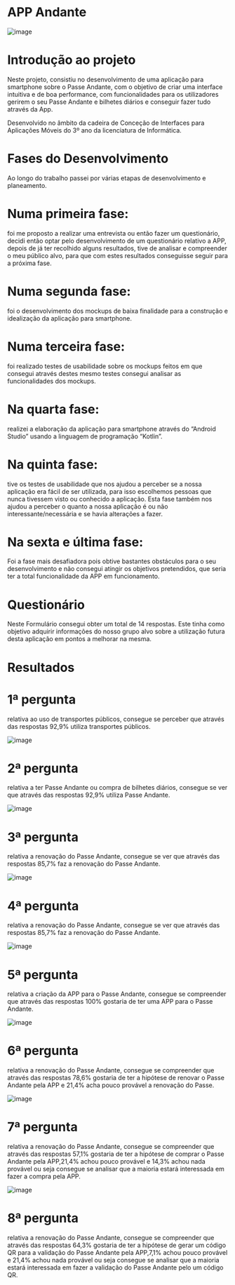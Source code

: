 # APP Andante

![image](https://github.com/DarioRodrigues17/App_Andante/assets/133675148/aa5ec6f3-1a86-4cdb-8055-a40e827a126b)

# Introdução ao projeto
Neste projeto, consistiu no desenvolvimento de uma aplicação para smartphone sobre o Passe Andante, com o objetivo de criar uma interface intuitiva e de boa performance, com funcionalidades para os utilizadores gerirem o seu Passe Andante e bilhetes diários e conseguir fazer tudo através da App. 

Desenvolvido no âmbito da cadeira de Conceção de Interfaces para Aplicações Móveis do 3º ano da licenciatura de Informática.

# Fases do Desenvolvimento

Ao longo do trabalho passei por várias etapas de desenvolvimento e planeamento.


# Numa primeira fase:

 foi me proposto a realizar uma entrevista ou então fazer um questionário, decidi então optar pelo desenvolvimento de um questionário relativo a APP, depois de já ter recolhido alguns resultados, tive de analisar e compreender o meu público alvo, para que com estes resultados conseguisse seguir para a próxima fase.

# Numa segunda fase:

 foi o desenvolvimento dos mockups de baixa finalidade para a construção e idealização da aplicação para smartphone.

# Numa terceira fase:

 foi realizado testes de usabilidade sobre os mockups feitos em que consegui através destes mesmo testes consegui analisar as funcionalidades dos mockups.


# Na quarta fase: 

realizei a elaboração da aplicação para smartphone através do “Android Studio” usando a linguagem de programação “Kotlin”.


# Na quinta fase:

tive os testes de usabilidade que nos ajudou a perceber se a nossa aplicação era fácil de ser utilizada, para isso escolhemos pessoas que nunca tivessem visto ou conhecido a aplicação. Esta fase também nos ajudou a perceber o quanto a nossa aplicação é ou não interessante/necessária e se havia alterações a fazer.

# Na sexta e última fase:

Foi a fase mais desafiadora pois obtive bastantes obstáculos para o seu desenvolvimento e não consegui atingir os objetivos pretendidos, que seria ter a total funcionalidade da APP em funcionamento.

# Questionário

Neste Formulário consegui obter um total de 14 respostas. Este tinha como objetivo adquirir informações do nosso grupo alvo sobre a utilização futura desta aplicação em pontos a melhorar na mesma.

# Resultados


# 1ª pergunta
relativa ao uso de transportes públicos, consegue se perceber que através das respostas 92,9% utiliza transportes públicos.

![image](https://github.com/DarioRodrigues17/App_Andante/assets/133675148/f0de47b1-52c9-449c-bd49-dda1c2cd5798)

# 2ª pergunta 
relativa a ter Passe Andante ou compra de bilhetes diários, consegue se ver que através das respostas 92,9% utiliza Passe Andante.

![image](https://github.com/DarioRodrigues17/App_Andante/assets/133675148/0514b95f-373e-46dd-b4c6-6d2dec5ecede)

# 3ª pergunta 
relativa a renovação do Passe Andante, consegue se ver que através das respostas 85,7% faz a renovação do Passe Andante.

![image](https://github.com/DarioRodrigues17/App_Andante/assets/133675148/765169cb-447e-4777-818b-9f0ea40fe71a)

# 4ª pergunta 
relativa a renovação do Passe Andante, consegue se ver que através das respostas 85,7% faz a renovação do Passe Andante.

![image](https://github.com/DarioRodrigues17/App_Andante/assets/133675148/3f574b2f-7e2b-4a9a-bb7f-4ec020ddd595)

# 5ª pergunta
relativa a criação da APP para o Passe Andante, consegue se compreender que através das respostas 100% gostaria de ter uma APP para o Passe Andante.

![image](https://github.com/DarioRodrigues17/App_Andante/assets/133675148/43fe7464-1294-4ba8-b89e-20cca45019bf)

# 6ª pergunta
relativa a renovação do Passe Andante, consegue se compreender que através das respostas 78,6% gostaria de ter a hipótese de renovar o Passe Andante pela APP e 21,4% acha pouco provável a renovação do Passe. 

![image](https://github.com/DarioRodrigues17/App_Andante/assets/133675148/e161a557-9b72-4ddb-b3c6-2bcb5877d13e)

# 7ª pergunta 
relativa a renovação do Passe Andante, consegue se compreender que através das respostas 57,1% gostaria de ter a hipótese de comprar o Passe Andante pela 
APP,21,4% achou pouco provável e 14,3% achou nada provável ou seja consegue se analisar que a maioria estará interessada em fazer a compra pela APP.

![image](https://github.com/DarioRodrigues17/App_Andante/assets/133675148/d8189cb3-4f79-44e8-81dc-10c8a872ef06)

# 8ª pergunta 
relativa a renovação do Passe Andante, consegue se compreender que através das respostas 64,3% gostaria de ter a hipótese de gerar um código QR para a validação do Passe Andante pela APP,7,1% achou pouco provável e 21,4% achou nada provável ou seja consegue se analisar que a maioria estará interessada em fazer a validação do Passe Andante pelo um código QR.









